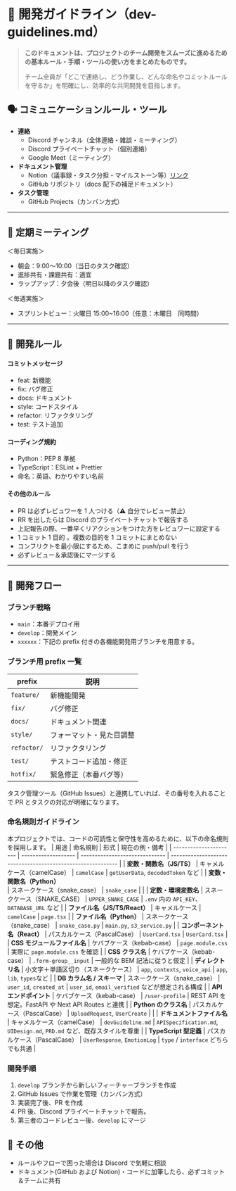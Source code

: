 # 👷 開発ガイドライン（dev-guidelines.md）

> **このドキュメントは、プロジェクトのチーム開発をスムーズに進めるための基本ルール・手順・ツールの使い方をまとめたものです。**
>
> チーム全員が「どこで連絡し、どう作業し、どんな命名やコミットルールを守るか」を明確にし、効率的な共同開発を目指します。

## 🗣️ コミュニケーションルール・ツール

- **連絡**
  - Discord チャンネル（全体連絡・雑談・ミーティング）
  - Discord プライベートチャット（個別連絡）
  - Google Meet（ミーティング）
- **ドキュメント管理**
  - Notion（議事録・タスク分担・マイルストーン等）[リンク](https://www.notion.so/ms-engineer/TeamB-23c8f7a036288041a541ce30344b295c)
  - GitHub リポジトリ（docs 配下の補足ドキュメント）
- **タスク管理**
  <!-- TODO:これからきめる -->
  - GitHub Projects（カンバン方式）

---

## 📅 定期ミーティング

＜毎日実施＞

- 朝会：9:00〜10:00（当日のタスク確認）
- 進捗共有・課題共有：適宜
- ラップアップ：夕会後（明日以降のタスク確認）

＜毎週実施＞

- スプリントビュー：火曜日 15:00~16:00（任意：木曜日　同時間）

---

## 📝 開発ルール

#### コミットメッセージ

- feat: 新機能
- fix: バグ修正
- docs: ドキュメント
- style: コードスタイル
- refactor: リファクタリング
- test: テスト追加

#### コーディング規約

<!-- TODO: これから整備 -->

- Python：PEP 8 準拠
- TypeScript：ESLint + Prettier
- 命名：英語、わかりやすい名前

#### その他のルール

- PR は必ずレビュワーを 1 人つける（⚠️ 自分でレビュー禁止）
- RR を出したらは Discord のプライベートチャットで報告する
- 上記報告の際、一番早くリアクションをつけた方をレビュワーに設定する
- 1 コミット 1 目的
  。複数の目的を 1 コミットにまとめない
- コンフリクトを最小限にするため、こまめに push/pull を行う
- 必ずレビュー＆承認後にマージする

---

## 🎯 開発フロー

### ブランチ戦略

- `main`：本番デプロイ用
- `develop`：開発メイン
- `xxxxxx`：下記の prefix 付きの各機能開発用ブランチを用意する。

### ブランチ用 prefix 一覧

| prefix      | 説明                     |
| ----------- | ------------------------ |
| `feature/`  | 新機能開発               |
| `fix/`      | バグ修正                 |
| `docs/`     | ドキュメント関連         |
| `style/`    | フォーマット・見た目調整 |
| `refactor/` | リファクタリング         |
| `test/`     | テストコード追加・修正   |
| `hotfix/`   | 緊急修正（本番バグ等）   |

タスク管理ツール（GitHub Issues）と連携していれば、その番号を入れることで PR とタスクの対応が明確になります。

### 命名規則ガイドライン

本プロジェクトでは、コードの可読性と保守性を高めるために、以下の命名規則を採用します。
| 用途 | 命名規則 | 形式 | 現在の例・備考 |
| ---------------------- | ------------------- | ------------------------------ | ----------------------------------------------------------- |
| **変数・関数名（JS/TS）** | キャメルケース（camelCase） | `camelCase` | `getUserData`, `decodedToken` など |
| **変数・関数名（Python）**<br> | スネークケース（snake_case） | `snake_case` | |
| **定数・環境変数名** | スネークケース（SNAKE_CASE） | `UPPER_SNAKE_CASE` | `.env` 内の `API_KEY`、`DATABASE_URL` など |
| **ファイル名（JS/TS/React）** | キャメルケース | `camelCase` | `page.tsx` |
| **ファイル名（Python）** | スネークケース（snake_case） | `snake_case.py` | `main.py`, `s3_service.py` |
| **コンポーネント名（React）** | パスカルケース（PascalCase） | `UserCard.tsx` | `UserCard.tsx` |
| **CSS モジュールファイル名** | ケバブケース（kebab-case） | `page.module.css` | 実際に `page.module.css` を確認 |
| **CSS クラス名** | ケバブケース（kebab-case） | `.form-group__input` | 一般的な BEM 記法に従うと仮定 |
| **ディレクトリ名** | 小文字＋単語区切り（スネークケース） | `app`, `contexts`, `voice_api` | `app`, `lib`, `types`など |
| **DB カラム名 / スキーマ** | スネークケース（snake_case） | `user_id`, `created_at` | `user_id`, `email_verified` などが想定される構成 |
| **API エンドポイント** | ケバブケース（kebab-case） | `/user-profile` | REST API を想定。FastAPI や Next API Routes と連携 |
| **Python のクラス名** | パスカルケース（PascalCase） | `UploadRequest`, `UserCreate` | |
| **ドキュメントファイル名** | キャメルケース（camelCase） | `devGuideline.md` | `APISpecification.md`, `UIDesign.md`, `PRD.md` など、既存スタイルを尊重 |
| **TypeScript 型定義** | パスカルケース（PascalCase） | `UserResponse`, `EmotionLog` | `type` / `interface` どちらでも共通 |

### 開発手順

<!-- TODO: GitHub IssuesやProjectを使わないのであれば該当箇所削除。 -->

1. `develop` ブランチから新しいフィーチャーブランチを作成
2. GitHub Issues で作業を管理（カンバン方式）
3. 実装完了後、PR を作成
4. PR 後、Discord プライベートチャットで報告。
5. 第三者のコードレビュー後、`develop` にマージ

## 📌 その他

- ルールやフローで困った場合は Discord で気軽に相談
- ドキュメント(GitHub および Notion)・コードに加筆したら、必ずコミット＆チームに共有
